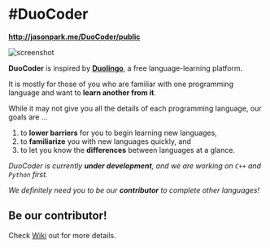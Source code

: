 # #DuoCoder
**http://jasonpark.me/DuoCoder/public**

![screenshot](https://raw.githubusercontent.com/parkjs814/DuoCoder/master/branding/screenshot.png)

**DuoCoder** is inspired by **[Duolingo](https://www.duolingo.com)**, a free language-learning platform.

It is mostly for those of you who are familiar with one programming language and want to **learn another from it**.

While it may not give you all the details of each programming language, our goals are ...

1.  to **lower barriers** for you to begin learning new languages,
2.  to **familiarize** you with new languages quickly, and
3.  to let you know the **differences** between languages at a glance.

_DuoCoder is currently **under development**, and we are working on `C++` and `Python` first._

_We definitely need you to be our **contributor** to complete other languages!_

## Be our contributor!
Check [Wiki](https://github.com/parkjs814/DuoCoder/wiki) out for more details.
